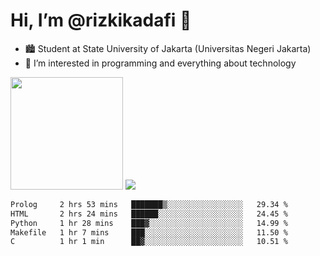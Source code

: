 # Hi, I’m @rizkikadafi 👋
- 🏙 Student at State University of Jakarta (Universitas Negeri Jakarta)
- 👀 I’m interested in programming and everything about technology
<img height="180em" src="https://github-readme-stats.vercel.app/api?username=rizkikadafi&show_icons=true&hide_border=true&&count_private=true&include_all_commits=true" />
<img src="https://github-readme-stats.vercel.app/api/top-langs/?username=rizkikadafi&show_icons=true&hide_border=true&&count_private=true&include_all_commits=true" />

<!--START_SECTION:waka-->

```txt
Prolog     2 hrs 53 mins   ███████▒░░░░░░░░░░░░░░░░░   29.34 %
HTML       2 hrs 24 mins   ██████░░░░░░░░░░░░░░░░░░░   24.45 %
Python     1 hr 28 mins    ███▓░░░░░░░░░░░░░░░░░░░░░   14.99 %
Makefile   1 hr 7 mins     ███░░░░░░░░░░░░░░░░░░░░░░   11.50 %
C          1 hr 1 min      ██▓░░░░░░░░░░░░░░░░░░░░░░   10.51 %
```

<!--END_SECTION:waka-->

<!---
rizkikadafi/rizkikadafi is a ✨ special ✨ repository because its `README.md` (this file) appears on your GitHub profile.
You can click the Preview link to take a look at your changes.
--->
